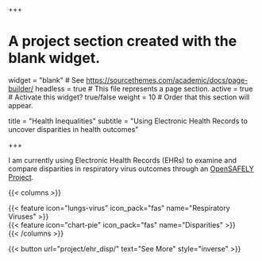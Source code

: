 +++
# A project section created with the blank widget.
widget = "blank"  # See https://sourcethemes.com/academic/docs/page-builder/
headless = true  # This file represents a page section.
active = true # Activate this widget? true/false
weight = 10  # Order that this section will appear.

title = "Health Inequalities"
subtitle = "Using Electronic Health Records to uncover disparities in health outcomes"

+++

I am currently using Electronic Health Records (EHRs) to examine and compare disparities in respiratory virus outcomes through an <a href="https://www.opensafely.org/approved-projects/#project-176">OpenSAFELY Project</a>.

{{< columns >}}
<div class="col-md-6">
    {{< feature icon="lungs-virus" icon_pack="fas" name="Respiratory Viruses" >}}
</div>
<div class="col-md-6">
    {{< feature icon="chart-pie" icon_pack="fas" name="Disparities" >}}
</div>
{{< /columns >}}

{{< button url="project/ehr_disp/" text="See More" style="inverse" >}}